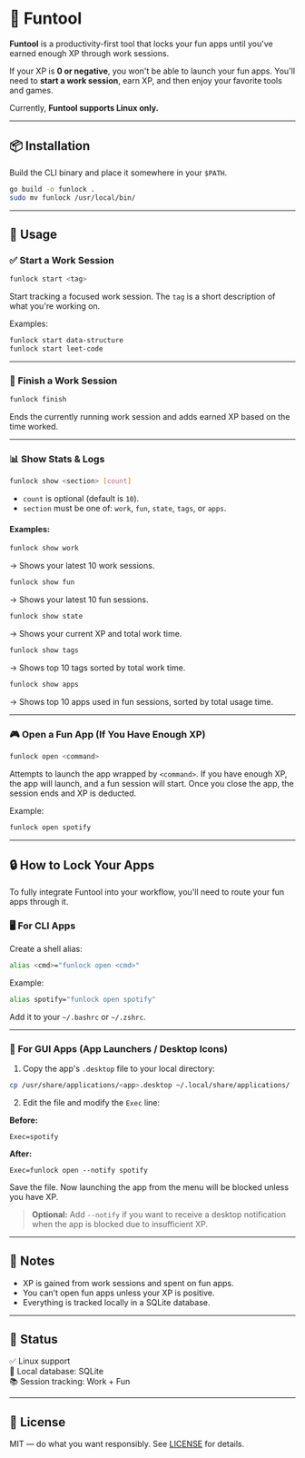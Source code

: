 # 🔐 Funtool

**Funtool** is a productivity-first tool that locks your fun apps until you've earned enough XP through work sessions.

If your XP is **0 or negative**, you won't be able to launch your fun apps. You'll need to **start a work session**, earn XP, and then enjoy your favorite tools and games.

Currently, **Funtool supports Linux only.**

---

## 📦 Installation

Build the CLI binary and place it somewhere in your `$PATH`.

```bash
go build -o funlock .
sudo mv funlock /usr/local/bin/
```

---

## 🚀 Usage

### ✅ Start a Work Session

```bash
funlock start <tag>
```

Start tracking a focused work session. The `tag` is a short description of what you're working on.

Examples:

```bash
funlock start data-structure
funlock start leet-code
```

---

### 🛑 Finish a Work Session

```bash
funlock finish
```

Ends the currently running work session and adds earned XP based on the time worked.

---

### 📊 Show Stats & Logs

```bash
funlock show <section> [count]
```

- `count` is optional (default is `10`).
- `section` must be one of: `work`, `fun`, `state`, `tags`, or `apps`.

#### Examples:

```bash
funlock show work
```
→ Shows your latest 10 work sessions.

```bash
funlock show fun
```
→ Shows your latest 10 fun sessions.

```bash
funlock show state
```
→ Shows your current XP and total work time.

```bash
funlock show tags
```
→ Shows top 10 tags sorted by total work time.

```bash
funlock show apps
```
→ Shows top 10 apps used in fun sessions, sorted by total usage time.

---

### 🎮 Open a Fun App (If You Have Enough XP)

```bash
funlock open <command>
```

Attempts to launch the app wrapped by `<command>`. If you have enough XP, the app will launch, and a fun session will start. Once you close the app, the session ends and XP is deducted.

Example:

```bash
funlock open spotify
```

---

## 🔒 How to Lock Your Apps

To fully integrate Funtool into your workflow, you'll need to route your fun apps through it.

### 🖥️ For CLI Apps

Create a shell alias:

```bash
alias <cmd>="funlock open <cmd>"
```

Example:

```bash
alias spotify="funlock open spotify"
```

Add it to your `~/.bashrc` or `~/.zshrc`.

---

### 🧩 For GUI Apps (App Launchers / Desktop Icons)

1. Copy the app's `.desktop` file to your local directory:

```bash
cp /usr/share/applications/<app>.desktop ~/.local/share/applications/
```

2. Edit the file and modify the `Exec` line:

**Before:**
```
Exec=spotify
```

**After:**
```
Exec=funlock open --notify spotify
```
Save the file. Now launching the app from the menu will be blocked unless you have XP.

> **Optional:** Add `--notify` if you want to receive a desktop notification when the app is blocked due to insufficient XP.

---

## 📎 Notes

- XP is gained from work sessions and spent on fun apps.
- You can’t open fun apps unless your XP is positive.
- Everything is tracked locally in a SQLite database.

---

## 🧪 Status

✅ Linux support  
📁 Local database: SQLite  
📚 Session tracking: Work + Fun  

---

## 📄 License

MIT — do what you want responsibly. See [LICENSE](./LICENSE) for details.
